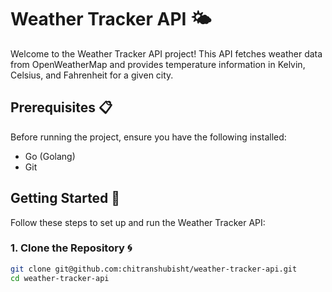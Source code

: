 # Weather Tracker API 🌤️

Welcome to the Weather Tracker API project! This API fetches weather data from OpenWeatherMap and provides temperature information in Kelvin, Celsius, and Fahrenheit for a given city.

## Prerequisites 📋

Before running the project, ensure you have the following installed:

- Go (Golang)
- Git

## Getting Started 🚀

Follow these steps to set up and run the Weather Tracker API:

### 1. Clone the Repository 🌀

```bash
git clone git@github.com:chitranshubisht/weather-tracker-api.git
cd weather-tracker-api
